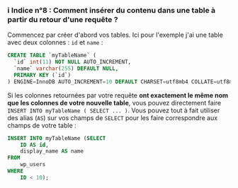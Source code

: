 ### ℹ️ Indice n°8 : Comment insérer du contenu dans une table à partir du retour d'une requête ?
Commencez par créer d'abord vos tables. Ici pour l'exemple j'ai une table avec deux colonnes : `id` et `name` :
```sql
CREATE TABLE `myTableName` (
  `id` int(11) NOT NULL AUTO_INCREMENT,
  `name` varchar(255) DEFAULT NULL,
  PRIMARY KEY (`id`)
) ENGINE=InnoDB AUTO_INCREMENT=10 DEFAULT CHARSET=utf8mb4 COLLATE=utf8mb4_general_ci
```

Si les colonnes retournées par votre requête **ont exactement le même nom que les colonnes de votre nouvelle table**, vous pouvez directement faire `INSERT INTO myTableName ( SELECT ... )`. Vous pouvez tout à fait utiliser des alias (`AS`) sur vos champs de `SELECT` pour les faire correspondre aux champs de votre table : 
```sql
INSERT INTO myTableName (SELECT
    ID AS id,
    display_name AS name
FROM
    wp_users
WHERE 
    ID < 10);
```